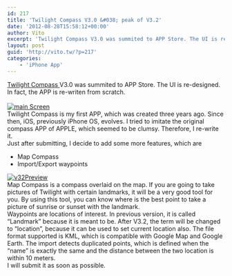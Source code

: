 ```yaml
---
id: 217
title: 'Twilight Compass V3.0 &#038; peak of V3.2'
date: '2012-08-28T15:58:12+00:00'
author: Vito
excerpt: 'Twilight Compass V3.0 was summited to APP Store. The UI is re-designed. In fact, the APP is re-writen from scratch. '
layout: post
guid: 'http://vito.tw/?p=217'
categories:
    - 'iPhone App'
---
```


[Twilight Compass ](http://itunes.apple.com/us/app/twilight-compass/id328226661?ls=1&mt=8 "Twilight Compass")V3.0 was summited to APP Store. The UI is re-designed. In fact, the APP is re-writen from scratch.  
[](https://itunes.apple.com/us/artist/comixology/id297414946?mt=8&uo=4)  
[![](http://vito.tw/wp-content/uploads/2012/08/main-Screen.png "main Screen")](http://vito.tw/wp-content/uploads/2012/08/main-Screen.png)  
Twilight Compass is my first APP, which was created three years ago. Since then, iOS, previously iPhone OS, evolves. I tried to imitate the original compass APP of APPLE, which seemed to be clumsy. Therefore, I re-write it.  
Just after submitting, I decide to add some more features, which are

- Map Compass
- Import/Export waypoints

[![](http://vito.tw/wp-content/uploads/2012/08/v32Preview.png "v32Preview")](http://vito.tw/wp-content/uploads/2012/08/v32Preview.png)  
Map Compass is a compass overlaid on the map. If you are going to take pictures of Twilight with certain landmarks, it will be a very good tool for you. By using this tool, you can know where is the best point to take a picture of sunrise or sunset with the landmark.  
Waypoints are locations of interest. In previous version, it is called “Landmark” because it is meant to be. After V3.2, the term will be changed to “location”, because it can be used to set current location also. The file format supported is KML, which is compatible with Google Map and Google Earth. The import detects duplicated points, which is defined when the “name” is exactly the same and the distance between the two location is within 10 meters.  
I will submit it as soon as possible.  
[](https://itunes.apple.com/us/artist/comixology/id297414946?mt=8&uo=4)